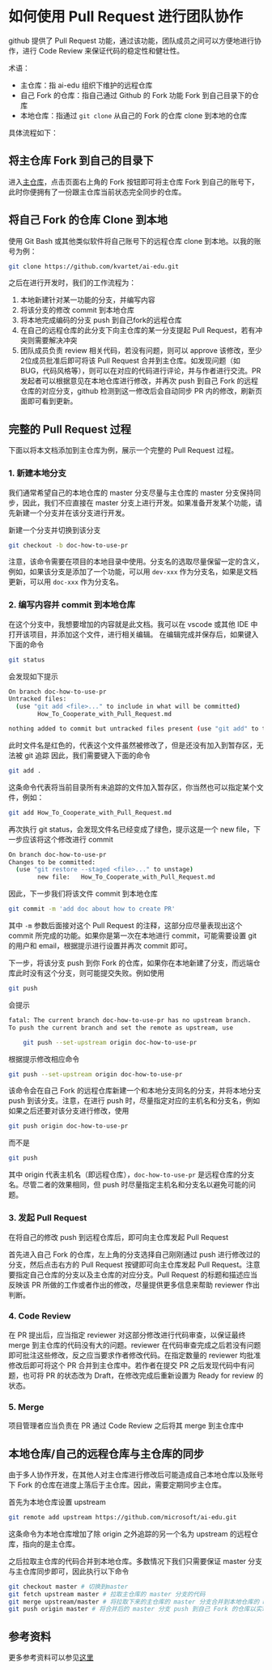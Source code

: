 # 如何使用 Pull Request 进行团队协作

github 提供了 Pull Request 功能，通过该功能，团队成员之间可以方便地进行协作，进行 Code Review 来保证代码的稳定性和健壮性。

术语：

- 主仓库：指 ai-edu 组织下维护的远程仓库
- 自己 Fork 的仓库：指自己通过 Github 的 Fork 功能 Fork 到自己目录下的仓库
- 本地仓库：指通过 `git clone` 从自己的 Fork 的仓库 clone 到本地的仓库

具体流程如下：

## 将主仓库 Fork 到自己的目录下

进入[主仓库](https://github.com/microsoft/ai-edu)，点击页面右上角的 Fork 按钮即可将主仓库 Fork 到自己的账号下，此时你便拥有了一份跟主仓库当前状态完全同步的仓库。

## 将自己 Fork 的仓库 Clone 到本地

使用 Git Bash 或其他类似软件将自己账号下的远程仓库 clone 到本地。以我的账号为例：

```bash
git clone https://github.com/kvartet/ai-edu.git
```

之后在进行开发时，我们的工作流程为：

1. 本地新建针对某一功能的分支，并编写内容
2. 将该分支的修改 commit 到本地仓库
3. 将本地完成编码的分支 push 到自己fork的远程仓库
4. 在自己的远程仓库的此分支下向主仓库的某一分支提起 Pull Request，若有冲突则需要解决冲突
5. 团队成员负责 review 相关代码，若没有问题，则可以 approve 该修改，至少2位成员批准后即可将该 Pull Request 合并到主仓库。如发现问题（如 BUG，代码风格等），则可以在对应的代码进行评论，并与作者进行交流。PR 发起者可以根据意见在本地仓库进行修改，并再次 push 到自己 Fork 的远程仓库的对应分支，github 检测到这一修改后会自动同步 PR 内的修改，刷新页面即可看到更新。


## 完整的 Pull Request 过程

下面以将本文档添加到主仓库为例，展示一个完整的 Pull Request 过程。

### 1. 新建本地分支

我们通常希望自己的本地仓库的 master 分支尽量与主仓库的 master 分支保持同步，因此，我们不应直接在 master 分支上进行开发。如果准备开发某个功能，请先新建一个分支并在该分支进行开发。

新建一个分支并切换到该分支

```bash
git checkout -b doc-how-to-use-pr
```

注意，该命令需要在项目的本地目录中使用。分支名的选取尽量保留一定的含义，例如，如果该分支是添加了一个功能，可以用 `dev-xxx` 作为分支名，如果是文档更新，可以用 `doc-xxx` 作为分支名。

### 2. 编写内容并 commit 到本地仓库

在这个分支中，我想要增加的内容就是此文档。我可以在 vscode 或其他 IDE 中打开该项目，并添加这个文件，进行相关编辑。
在编辑完成并保存后，如果键入下面的命令

```bash
git status
```

会发现如下提示

```bash
On branch doc-how-to-use-pr
Untracked files:
  (use "git add <file>..." to include in what will be committed)
        How_To_Cooperate_with_Pull_Request.md

nothing added to commit but untracked files present (use "git add" to track)
```

此时文件名是红色的，代表这个文件虽然被修改了，但是还没有加入到暂存区，无法被 git 追踪
因此，我们需要键入下面的命令

```bash
git add .
```

这条命令代表将当前目录所有未追踪的文件加入暂存区，你当然也可以指定某个文件，例如：

```bash
git add How_To_Cooperate_with_Pull_Request.md
```

再次执行 git status，会发现文件名已经变成了绿色，提示这是一个 new file，下一步应该将这个修改进行 commit

```bash
On branch doc-how-to-use-pr
Changes to be committed:
  (use "git restore --staged <file>..." to unstage)
        new file:   How_To_Cooperate_with_Pull_Request.md
```

因此，下一步我们将该文件 commit 到本地仓库

```bash
git commit -m 'add doc about how to create PR'
```

其中 `-m` 参数后面接对这个 Pull Request 的注释，这部分应尽量表现出这个 commit 所完成的功能。如果你是第一次在本地进行 commit，可能需要设置 git 的用户和 email，根据提示进行设置并再次 commit 即可。

下一步，将该分支 push 到你 Fork 的仓库，如果你在本地新建了分支，而远端仓库此时没有这个分支，则可能提交失败。例如使用

```bash
git push
```

会提示

```bash
fatal: The current branch doc-how-to-use-pr has no upstream branch.
To push the current branch and set the remote as upstream, use

    git push --set-upstream origin doc-how-to-use-pr
```

根据提示修改相应命令

```bash
git push --set-upstream origin doc-how-to-use-pr
```

该命令会在自己 Fork 的远程仓库新建一个和本地分支同名的分支，并将本地分支 push 到该分支。注意，在进行 push 时，尽量指定对应的主机名和分支名，例如如果之后还要对该分支进行修改，使用

```bash
git push origin doc-how-to-use-pr
```

而不是

```bash
git push
```

其中 origin 代表主机名（即远程仓库），`doc-how-to-use-pr` 是远程仓库的分支名。尽管二者的效果相同，但 push 时尽量指定主机名和分支名以避免可能的问题。

### 3. 发起 Pull Request

在将自己的修改 push 到远程仓库后，即可向主仓库发起 Pull Request

首先进入自己 Fork 的仓库，左上角的分支选择自己刚刚通过 push 进行修改过的分支，然后点击右方的 Pull Request 按键即可向主仓库发起 Pull Request。注意要指定自己仓库的分支以及主仓库的对应分支。Pull Request 的标题和描述应当反映该 PR 所做的工作或者作出的修改，尽量提供更多信息来帮助 reviewer 作出判断。

### 4. Code Review

在 PR 提出后，应当指定 reviewer 对这部分修改进行代码审查，以保证最终 merge 到主仓库的代码没有大的问题。reviewer 在代码审查完成之后若没有问题即可批注这些修改，反之应当要求作者修改代码。在指定数量的 reviewer 均批准修改后即可将这个 PR 合并到主仓库中。若作者在提交 PR 之后发现代码中有问题，也可将 PR 的状态改为 Draft，在修改完成后重新设置为 Ready for review 的状态。

### 5. Merge

项目管理者应当负责在 PR 通过 Code Review 之后将其 merge 到主仓库中

## 本地仓库/自己的远程仓库与主仓库的同步

由于多人协作开发，在其他人对主仓库进行修改后可能造成自己本地仓库以及账号下 Fork 的仓库在进度上落后于主仓库。因此，需要定期同步主仓库。

首先为本地仓库设置 upstream

```bash
git remote add upstream https://github.com/microsoft/ai-edu.git
```

这条命令为本地仓库增加了除 origin 之外追踪的另一个名为 upstream 的远程仓库，指向的是主仓库。

之后拉取主仓库的代码合并到本地仓库。多数情况下我们只需要保证 master 分支与主仓库同步即可，因此执行以下命令

```bash
git checkout master # 切换到master
git fetch upstream master # 拉取主仓库的 master 分支的代码
git merge upstream/master # 将拉取下来的主仓库的 master 分支合并到本地仓库的 master 分支
git push origin master # 将合并后的 master 分支 push 到自己 Fork 的仓库以实现同步
```

## 参考资料

更多参考资料可以参见[这里](https://git-scm.com/book/zh/v2/)
